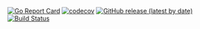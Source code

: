[![Go Report Card](https://goreportcard.com/badge/github.com/ingvarch/gitlab-slack-webhook)](https://goreportcard.com/report/github.com/ingvarch/gitlab-slack-webhook)
[![codecov](https://codecov.io/gh/ingvarch/gitlab-slack-webhook/branch/main/graph/badge.svg)](https://codecov.io/gh/ingvarch/gitlab-slack-webhook)
[![GitHub release (latest by date)](https://img.shields.io/github/v/release/ingvarch/gitlab-slack-webhook)](https://github.com/ingvarch/gitlab-slack-webhook/releases)
[![Build Status](https://github.com/ingvarch/gitlab-slack-webhook/workflows/Run%20Tests%20and%20Coverage/badge.svg)](https://github.com/ingvarch/gitlab-slack-webhook/actions)
